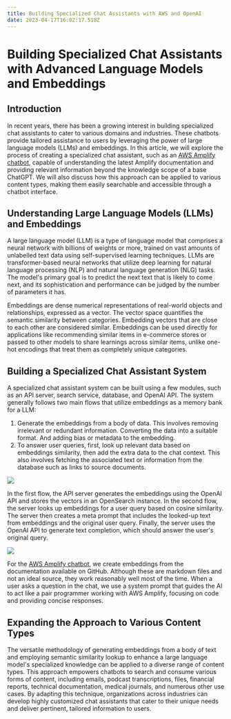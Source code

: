 ```yaml
---
title: Building Specialized Chat Assistants with AWS and OpenAI
date: 2023-04-17T16:02:17.518Z
---
```

# Building Specialized Chat Assistants with Advanced Language Models and Embeddings

## Introduction

In recent years, there has been a growing interest in building specialized chat assistants to cater to various domains and industries. These chatbots provide tailored assistance to users by leveraging the power of large language models (LLMs) and embeddings. In this article, we will explore the process of creating a specialized chat assistant, such as an [AWS Amplify chatbot](https://main.d2psigfonv0s2q.amplifyapp.com/), capable of understanding the latest Amplify documentation and providing relevant information beyond the knowledge scope of a base ChatGPT. We will also discuss how this approach can be applied to various content types, making them easily searchable and accessible through a chatbot interface.

## Understanding Large Language Models (LLMs) and Embeddings

A large language model (LLM) is a type of language model that comprises a neural network with billions of weights or more, trained on vast amounts of unlabelled text data using self-supervised learning techniques. LLMs are transformer-based neural networks that utilize deep learning for natural language processing (NLP) and natural language generation (NLG) tasks. The model's primary goal is to predict the next text that is likely to come next, and its sophistication and performance can be judged by the number of parameters it has.

Embeddings are dense numerical representations of real-world objects and relationships, expressed as a vector. The vector space quantifies the semantic similarity between categories. Embedding vectors that are close to each other are considered similar. Embeddings can be used directly for applications like recommending similar items in e-commerce stores or passed to other models to share learnings across similar items, unlike one-hot encodings that treat them as completely unique categories.

## Building a Specialized Chat Assistant System

A specialized chat assistant system can be built using a few modules, such as an API server, search service, database, and OpenAI API. The system generally follows two main flows that utilize embeddings as a memory bank for a LLM:

1. Generate the embeddings from a body of data. This involves removing irrelevant or redundant information. Converting the data into a suitable format. And adding bias or metadata to the embedding. 
2. To answer user queries, first, look up relevant data based on embeddings similarity, then add the extra data to the chat context. This also involves fetching the associated text or information from the database such as links to source documents.

![](/img/screely-1681747267204.png)

In the first flow, the API server generates the embeddings using the OpenAI API and stores the vectors in an OpenSearch instance. In the second flow, the server looks up embeddings for a user query based on cosine similarity. The server then creates a meta prompt that includes the looked-up text from embeddings and the original user query. Finally, the server uses the OpenAI API to generate text completion, which should answer the user's original query.

![](/img/screely-1681747061759.png)

For the [AWS Amplify chatbot](https://main.d2psigfonv0s2q.amplifyapp.com/), we create embeddings from the documentation available on GitHub. Although these are markdown files and not an ideal source, they work reasonably well most of the time. When a user asks a question in the chat, we use a system prompt that guides the AI to act like a pair programmer working with AWS Amplify, focusing on code and providing concise responses.

## Expanding the Approach to Various Content Types

The versatile methodology of generating embeddings from a body of text and employing semantic similarity lookup to enhance a large language model's specialized knowledge can be applied to a diverse range of content types. This approach empowers chatbots to search and consume various forms of content, including emails, podcast transcriptions, files, financial reports, technical documentation, medical journals, and numerous other use cases. By adapting this technique, organizations across industries can develop highly customized chat assistants that cater to their unique needs and deliver pertinent, tailored information to users.